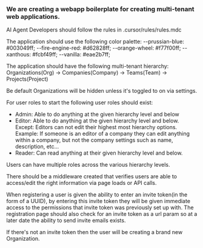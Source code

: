 ### We are creating a webapp boilerplate for creating multi-tenant web applications.

AI Agent Developers should follow the rules in .cursor/rules/rules.mdc

The application should use the following color palette:
--prussian-blue: #003049ff;
--fire-engine-red: #d62828ff;
--orange-wheel: #f77f00ff;
--xanthous: #fcbf49ff;
--vanilla: #eae2b7ff;

The application should have the following multi-tenant hierarchy:
Organizations(Org) -> Companies(Company) -> Teams(Team) -> Projects(Project)

Be default Organizations will be hidden unless it's toggled to on via settings.

For user roles to start the following user roles should exist:
- Admin: Able to do anything at the given hierarchy level and below
- Editor: Able to do anything at the given hierarchy level and below. Except: Editors can not edit their highest most hierarchy options. Example: If someone is an editor of a company they can edit anything within a company, but not the company settings such as name, description, etc...
- Reader: Can read anything at their given hierarchy level and below.

Users can have multiple roles across the various hierarchy levels.

There should be a middleware created that verifies users are able to access/edit the right information via page loads or API calls.

When registering a user is given the ability to enter an invite token(in the form of a UUID), by entering this invite token they will be given immediate access to the permissions that invite token was previously set up with. The registration page should also check for an invite token as a url param so at a later date the ability to send invite emails exists.

If there's not an invite token then the user will be creating a brand new Organization.
